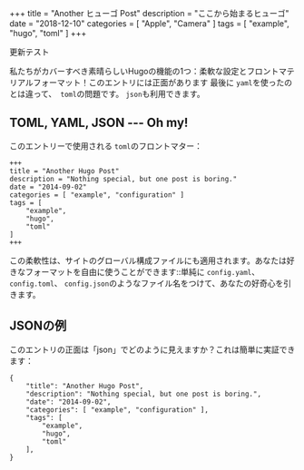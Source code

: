 +++
title = "Another ヒューゴ Post"
description = "ここから始まるヒューゴ"
date = "2018-12-10"
categories = [ "Apple", "Camera" ]
tags = [
    "example",
    "hugo",
    "toml"
]
+++

更新テスト

私たちがカバーすべき素晴らしいHugoの機能の1つ：柔軟な設定とフロントマテリアルフォーマット！このエントリには正面があります
最後に `yaml`を使ったのとは違って、` toml`の問題です。 `json`も利用できます。

<!--more-->

TOML, YAML, JSON --- Oh my!
-------------------------

このエントリーで使用される `toml`のフロントマター：

```
+++
title = "Another Hugo Post"
description = "Nothing special, but one post is boring."
date = "2014-09-02"
categories = [ "example", "configuration" ]
tags = [
    "example",
    "hugo",
    "toml"
]
+++
```

この柔軟性は、サイトのグローバル構成ファイルにも適用されます。あなたは好きなフォーマットを自由に使うことができます::単純に
`config.yaml`、` config.toml`、 `config.json`のようなファイル名をつけて、あなたの好奇心を引きます。

JSONの例
------------

このエントリの正面は「json」でどのように見えますか？これは簡単に実証できます：

```
{
    "title": "Another Hugo Post",
    "description": "Nothing special, but one post is boring.",
    "date": "2014-09-02",
    "categories": [ "example", "configuration" ],
    "tags": [
        "example",
        "hugo",
        "toml"
    ],
}
```
